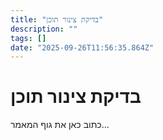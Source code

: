 ```yaml
---
title: "בדיקת צינור תוכן"
description: ""
tags: []
date: "2025-09-26T11:56:35.864Z"
---
```


# בדיקת צינור תוכן

כתוב כאן את גוף המאמר...

